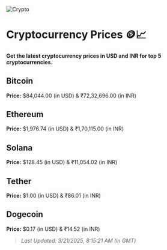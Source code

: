 
![Crypto](https://www.techguide.com.au/wp-content/uploads/2020/11/crypto3.jpeg)

# Cryptocurrency Prices 🪙📈

#### Get the latest cryptocurrency prices in USD and INR for top 5 cryptocurrencies.

## Bitcoin

**Price:** $84,044.00 (in USD) & ₹72,32,696.00 (in INR)

## Ethereum

**Price:** $1,976.74 (in USD) & ₹1,70,115.00 (in INR)

## Solana

**Price:** $128.45 (in USD) & ₹11,054.02 (in INR)

## Tether

**Price:** $1.00 (in USD) & ₹86.01 (in INR)

## Dogecoin

**Price:** $0.17 (in USD) & ₹14.52 (in INR)

> _Last Updated: 3/21/2025, 8:15:21 AM (in GMT)_
